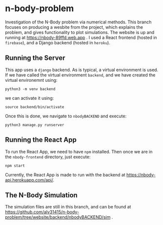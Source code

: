 # n-body-problem
Investigation of the N-Body problem via numerical methods. This branch focuses on producing a wesbite from the project, which explains the problem, and gives functionality to plot simulations. The website is up and running at https://nbody-89ffd.web.app . I used a React frontend (hosted in `firebase`), and a Django backend (hosted in `heroku`).

## Running the Server

This app uses a ```django``` backend. As is typical, a virtual environment is used. 
If we have called the virtual environment ```backend```, and we have created the virtual environemnt using:
```
python3 -m venv backend
```
we can activate it using:
```
source backend/bin/activate
```
Once this is done, we navigate to ```nbodyBACKEND``` and execute:
```
python3 manage.py runserver
```

## Running the React App

To run the React App, we need to have ```npm``` installed. Then once we are in the `nbody-frontend` directory, just execute:
```
npm start
```
Currently, the React App is made to run with the backend at https://nbody-api.herokuapp.com/api/.

## The N-Body Simulation

The simulation files are still in this branch, and can be found at https://github.com/alv31415/n-body-problem/tree/website/backend/nbodyBACKEND/sim .

